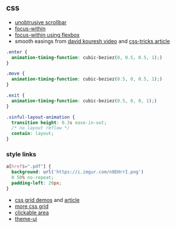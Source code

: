 ## css

- [unobtrusive scrollbar](https://codepen.io/zachleat/pen/oNvprpX)
- [focus-within](https://developer.mozilla.org/en-US/docs/Web/CSS/:focus-within)
- [focus-within using flexbox](https://stackoverflow.com/questions/21154616/on-input-focus-change-color-of-label-how)
- smooth easings from [david kouresh video](https://www.youtube.com/watch?v=zVbLR7rI8ZU) and [css-tricks article](https://css-tricks.com/animating-layouts-with-the-flip-technique/)
```css
.enter {
  animation-timing-function: cubic-beziez(0, 0.5, 0.5, 1);)
}

.move {
  animation-timing-function: cubic-beziez(0.5, 0, 0.5, 1);)
}

.exit {
  animation-timing-function: cubic-beziez(0.5, 0, 0, 1);)
}
```

```css
.sinful-layout-animation {
  transition height: 0.3s ease-in-out;
  /* no layout reflow */
  contain: layout;
}
```

### style links

```css
a[href$=".pdf"] {
  background: url('https://i.imgur.com/n8EHrrI.png')
  0 50% no-repeat;
  padding-left: 20px;
}
```

- [css grid demos](https://tobireif.com/demos/grid/) and [article](https://tobireif.com/posts/layout_fun_with_css_grid/)
- [more css grid](https://www.freecodecamp.org/news/css-grid-changes-how-we-can-think-about-structuring-our-content/?ref=heydesigner)
- [clickable area](https://ishadeed.com/article/clickable-area/)
- [theme-ui](https://theme-ui.com/)
